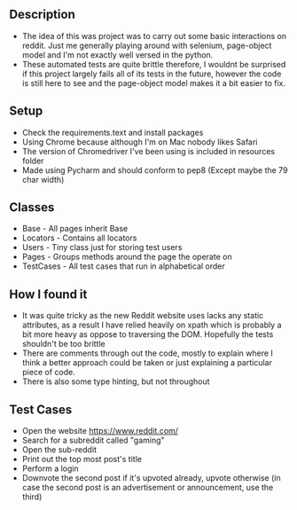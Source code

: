 
## Description

* The idea of this was project was to carry out some basic interactions on reddit. Just me generally playing around with selenium, page-object model and I'm not exactly well versed in the python.
* These automated tests are quite brittle therefore, I wouldnt be surprised if this project largely fails all of its tests in the future, however the code is still here to see and the page-object model makes it a bit easier to fix.

## Setup

* Check the requirements.text and install packages
* Using Chrome because although I'm on Mac nobody likes Safari
* The version of Chromedriver I've been using  is included in resources folder
* Made using Pycharm and should conform to pep8 (Except maybe the 79 char width)

## Classes

* Base - All pages inherit Base
* Locators - Contains all locators
* Users - Tiny class just for storing test users
* Pages - Groups methods around the page the operate on
* TestCases - All test cases that run in alphabetical order

## How I found it

* It was quite tricky as the new Reddit website uses lacks any static attributes, as a 
result I have relied heavily on xpath which is probably a bit more heavy as oppose to traversing the DOM. Hopefully 
the tests shouldn't be too brittle
* There are comments through out the code, mostly to explain where I think a better approach could be taken or just 
explaining a particular piece of code.
* There is also some type hinting, but not throughout

 
## Test Cases

* Open the website https://www.reddit.com/
* Search for a subreddit called "gaming"
* Open the sub-reddit
* Print out the top most post's title
* Perform a login
* Downvote the second post if it's upvoted already, upvote otherwise (in case the second post is an advertisement or 
announcement, use the third)
